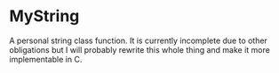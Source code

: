# MyString
A personal string class function. It is currently incomplete due to other obligations but I will probably rewrite this whole
thing and make it more implementable in C.
